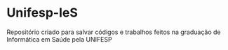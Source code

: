 # Unifesp-IeS

Repositório criado para salvar códigos e trabalhos feitos na graduação de Informática em Saúde pela UNIFESP
